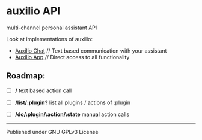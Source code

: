 # auxilio API
multi-channel personal assistant API

Look at implementations of auxilio:

- [Auxilio Chat](https://github.com/ShynRou/auxilio-chat) // Text based communication with your assistant
- [Auxilio App](https://github.com/ShynRou/auxilio-app)  // Direct access to all functionality



## Roadmap:
- [ ] **/** text based action call
- [ ] **/list/:plugin?** list all plugins / actions of :plugin
- [ ] **/do/:plugin/:action/:state** manual action calls


---------
Published under GNU GPLv3 License
